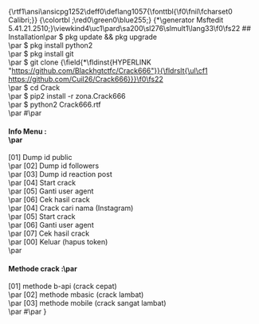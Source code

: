 {\rtf1\ansi\ansicpg1252\deff0\deflang1057{\fonttbl{\f0\fnil\fcharset0 Calibri;}}
{\colortbl ;\red0\green0\blue255;}
{\*\generator Msftedit 5.41.21.2510;}\viewkind4\uc1\pard\sa200\sl276\slmult1\lang33\f0\fs22 ## Installation\par
$ pkg update && pkg upgrade <br>\par
$ pkg install python2 <br>\par
$ pkg install git <br>\par
$ git clone {\field{\*\fldinst{HYPERLINK "https://github.com/Blackhgtctfc/Crack666"}}{\fldrslt{\ul\cf1 https://github.com/Cuil26/Crack666}}}\f0\fs22  <br>\par
$ cd Crack <br>\par
$ pip2 install -r zona.Crack666 <br>\par
$ python2 Crack666.rtf <br>\par
#\par
#### Info Menu :<br>\par
 [01] Dump id public <br>\par
 [02] Dump id followers <br>\par
 [03] Dump id reaction post <br>\par
 [04] Start crack <br>\par
 [05] Ganti user agent <br>\par
 [06] Cek hasil crack <br>\par
 [04] Crack cari nama (Instagram) <br>\par
 [05] Start crack <br>\par
 [06] Ganti user agent <br>\par
 [07] Cek hasil crack <br>\par
 [00] Keluar (hapus token) <br>\par
#### Methode crack :\par
 [01] methode b-api (crack cepat) <br>\par
 [02] methode mbasic (crack lambat) <br>\par
 [03] methode mobile (crack sangat lambat) <br>\par
#\par
}
